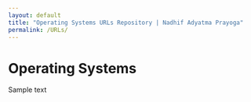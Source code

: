 ```yaml
---
layout: default
title: "Operating Systems URLs Repository | Nadhif Adyatma Prayoga"
permalink: /URLs/
---
```


# Operating Systems

Sample text